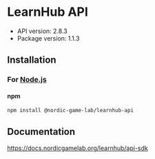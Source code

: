 # LearnHub API

- API version: 2.8.3
- Package version: 1.1.3

## Installation

### For [Node.js](https://nodejs.org/)

#### npm

```shell
npm install @nordic-game-lab/learnhub-api
```

## Documentation
https://docs.nordicgamelab.org/learnhub/api-sdk